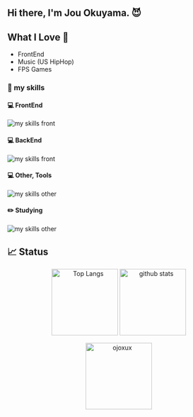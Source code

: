 ## Hi there, I'm Jou Okuyama. 😈

## What I Love 💜
- FrontEnd
- Music (US HipHop)
- FPS Games

### 🌱 my skills

#### 💻 FrontEnd
<img alt="my skills front" src="https://skillicons.dev/icons?theme=light&perline=9&i=html,css,js,ts,react,tailwind,vite" />

#### 💻 BackEnd
<img alt="my skills front" src="https://skillicons.dev/icons?theme=light&perline=8&i=go,php,nodejs,laravel,firebase,heroku,flask" />

#### 💻 Other, Tools
<img alt="my skills other" src="https://skillicons.dev/icons?theme=light&perline=8&i=c,cpp,cs,java,py,dart,flutter,unity,swift,opencv,tensorflow,figma,git,github" />

#### ✏️ Studying
<img alt="my skills other" src="https://skillicons.dev/icons?theme=light&perline=8&i=rails,ruby,rust,tauri,next" />

## 📈 Status
<p align="center"> 
  <img alt="Top Langs" height="150px" src="https://github-readme-stats.vercel.app/api/top-langs/?username=ojoxux&layout=compact&show_icons=true" />
  <img alt="github stats" height="150px" src="https://github-readme-stats.vercel.app/api?username=ojoxux" />
</p>

<p align="center"><img align="center" height="150px" src="https://github-readme-streak-stats.herokuapp.com/?user=ojoxux" alt="ojoxux" /></p>
